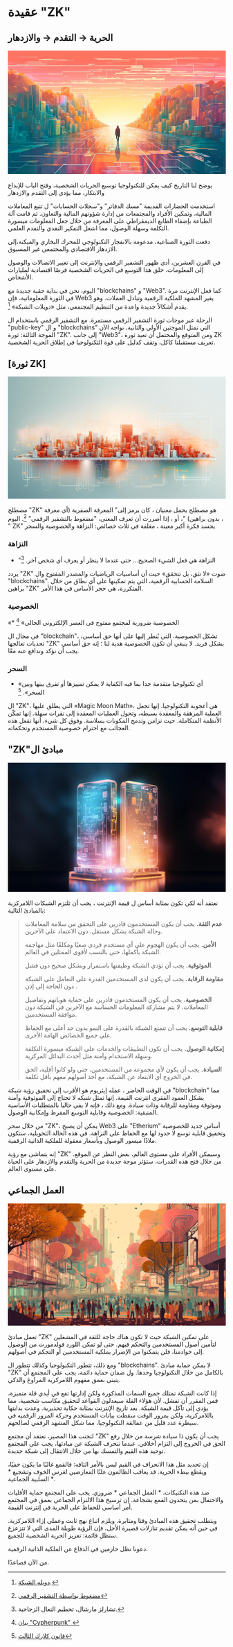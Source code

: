 #  عقيدة "ZK"

## الحرية → التقدم → والازدهار

![Freedom → Progress → Prosperity](freedom-progress-prosperity.jpeg)

يوضح لنا التاريخ كيف يمكن للتكنولوجيا توسيع الحريات الشخصية، وفتح الباب للإبداع والابتكار، مما يؤدي إلى التقدم والازدهار

استخدمت الحضارات القديمة "مسك الدفاتر" و"سجلات الحسابات" ل تتبع المعاملات المالية، وتمكين الأفراد والمجتمعات من إدارة شؤونهم المالية والتعاون.  ثم قامت آلة الطباعة بإضفاء الطابع الديمقراطي على المعرفة من خلال جعل المعلومات ميسورة التكلفة وسهلة الوصول، مما اشغل التفكير النقدي والتقدم العلمي.

دفعت الثورة الصناعية، مدعومة بالانفجار التكنولوجي للمحرك البخاري والميكنة،إلى الازدهار الاقتصادي 
والمجتمعي غير المسبوق.

في القرن العشرين، أدى ظهور التشفير الرقمي والإنترنت إلى تغيير الاتصالات والوصول إلى المعلومات. خلق هذا التوسع في الحريات الشخصية فرصًا اقتصادية لمليارات الأشخاص.

اليوم، نحن في بداية حقبة جديدة مع "blockchains" و "Web3". كما فعل الإنترنت مرة في الثورة المعلوماتية، فإن Web3 يغير المشهد للملكية الرقمية وتبادل العملات. وهو يقدم أشكالاً جديدة واعدة من التنظيم المجتمعي، مثل «دويلات الشبكة»
 [^1].

الرحلة عبر موجات ثورة التشفير الرقمي مستمرة. مع التشفير الرقمي باستخدام ال "public-key" و ال "blockchains" التي تمثل الموجتين الأولى والثانية، نواجه الآن الموجة الثالثة: ثورة "ZK". إلى جانب "Web3"، ومن المتوقع والمحتمل أن تعيد ثورة ZK تعريف مستقبلنا كاكل، وتقف كدليل على قوة التكنولوجيا في إطلاق الحرية الشخصية.

## [ثورة ZK]

![ZK Revolution](zk-revolution.jpeg)

مصطلح "ZK" هو مصطلح يحمل معنيان ، كان يرمز إلى" المعرفة الصفرية (أي معرفة بدون براهين) "، أو ، إذا أصررت أن تعرف المعنى، "مضغوط بالتشفير الرقمي"  [^2]. اليوم ، " ZK" يجسد فكرة أكبر معينة ، مغلفة في ثلاث خصائص: النزاهة والخصوصية 
والسحر

### النزاهة 

* "النزاهة هي فعل الشيء الصحيح... حتى عندما لا ينظر أو يعرف أي شخص آخر. [^3]

يردد "ZK" صوت «لا تثق، بل تتحقق» حيث أن أساسيات الرياضيات والمصدر المفتوح وال "blockchains". السلامة الحسابية الرقمية، التي يتم تمكينها على أي نطاق من خلال براهين "ZK" المتكررة، هي حجر الأساس في هذا الأمر.

### الخصوصية

«* الخصوصية ضرورية لمجتمع مفتوح في العصر الإلكتروني الحالي» [^4]

في مجال ال "blockchain"، تشكل الخصوصية، التي يُنظر إليها على أنها حق أساسي، تحديات تعالجها "ZK" بشكل فريد. لا ينبغي أن تكون الخصوصية هدية لنا ؛ إنه حق أساسي يجب أن نؤكد وندافع عنه معًا.

### السحر

* «أي تكنولوجيا متقدمة جدا بما فيه الكفاية لا يمكن تمييزها أو تفرق بينها وبين السحر». [^5]

ال "ZK"، التي يطلق عليها  «Magic Moon Math»، هي أعجوبة التكنولوجيا. إنها تجعل العملية المرهقة والمعقدة بسيطه، وتحول العمليات المعقدة إلى نقرات سهلة. إنها تمكّن الأنظمة المتكاملة، حيث تزامن وتدمج المكونات بسلاسة. وفوق كل شيء، أنها تفعل هذه العجائب مع احترام خصوصية المستخدم وتحكماته.

## "ZK"مبادئ ال 


![ZK Principles](zk-principles.jpeg)

نعتقد أنه لكي تكون بمثابة أساس ل قيمة الإنترنت ، يجب أن تلتزم الشبكات اللامركزية بالمبادئ التالية:

> **عدم الثقة.** يجب أن يكون المستخدمون قادرين على التحقق من سلامة المعاملات وحالة الشبكة بشكل مستقل، دون الاعتماد على الآخرين.
> 
> **الأمن.** يجب أن يكون الهجوم على أي مستخدم فردي صعبًا ومكلفًا مثل مهاجمة الشبكة بأكملها، حتى بالنسب لأقوى الممثلين في العالم.
> 
> **الموثوقية.** يجب أن تؤدي الشبكة وظيفتها باستمرار وبشكل صحيح دون فشل.
> 
> **مقاومة الرقابة.** يجب أن يكون لدى المستخدمين القدرة على التعامل على الشبكة دون الحاجة إلى إذن .
> 
> **الخصوصية.** يجب أن يكون المستخدمون قادرين على حماية هوياتهم وتفاصيل المعاملات. لا يتم مشاركة المعلومات الحساسة مع الآخرين في الشبكة دون موافقة المستخدمين.
> 
> **قابلية التوسع.** يجب أن تتمتع الشبكة بالقدرة على النمو بدون حد أعلى مع الحفاظ على جميع الخصائص الهامة الأخرى.
> 
> **إمكانية الوصول.** يجب أن تكون التطبيقات والخدمات على الشبكة ميسورة التكلفة وسهلة الاستخدام وآمنة مثل    أحدث البدائل المركزية.
> 
> **السيادة.** يجب أن يكون لأي مجموعة من المستخدمين، حتى ولو كانوا أقلية، الحق في الخروج أي الابتعاد عن  الشبكة، مع أخذ أصولهم معهم بأقل تكلفة.

في الوقت الحاضر ، عمله إيثريوم هو الأقرب إلى تحقيق رؤية شبكة "blockchain" مما يشكل العمود الفقري انترنت القيمة. إنها تمثل شبكه لا تحتاج إلى الموثوقية وآمنة وموثوقة ومقاومة للرقابة وذات سيادة. ومع ذلك ، فإنه لا يفي حاليا بالمتطلبات الأساسية المتبقية: الخصوصية وقابلية التوسع المفرط وإمكانية الوصول.


من خلال سحر "ZK"، يمكن أن يصبح Web3 على "Etherium" أساس جديد للخصوصية وتحقيق قابلية توسع لا حدود لها مع الحفاظ على النزاهة. في هذه الحالة التحويلية، ستكون ملاذًا ميسور الوصول وبأسعار معقولة للملكية الذاتية الرقمية.

إنه يتماشى مع رؤية "ZK" وسيمكن الأفراد على مستوى العالم، بغض النظر عن الموقع. من خلال فتح هذه القدرات، ستؤثر موجة جديدة من الحرية والتقدم والازدهار على الحياة على مستوى العالم.


##  العمل الجماعي

![The Collective Action](the-collective-action.jpeg)

تعمل مبادئ "ZK" على تمكين الشبكة حيث لا تكون هناك حاجة للثقة في المشغلين لتأمين أصول المستخدمين والتحكم فيهم. حتى لو تمكن اللورد فولدمورت من الوصول إلى خوادمنا، فلن يتمكنوا من الإضرار بملكية المستخدمين أو التحكم في أصولهم.


ومع ذلك، تتطور التكنولوجيا وكذلك تتطور ال "blockchains". لا يمكن حماية مبادئ "ZK" بالكامل من خلال التكنولوجيا وحدها. ول ضمان حماية دائمة، يجب على المجتمع أن يتبنى بعمق مفهوم اللامركزية المراوغ والذكي.

إذا كانت الشبكة تمتلك جميع السمات المذكورة ولكن إدارتها تقع في أيدي قلة متميزة، فمن المقرر أن تفشل. لأن هؤلاء القلة سيعدلون القواعد لتحقيق مكاسب شخصية، مما يؤدي إلى تآكل قيمة الشبكة. يعد تاريخ الإنترنت بمثابة حكاية تحذيرية. وعدت بدايتها باللامركزية، ولكن بمرور الوقت سقطت بيانات المستخدم وحركة المرور الرقميه في سيطرة عدد قليل من عمالقة التكنولوجيا، مما شكل المشهد الرقمي لصالحهم.

لتجنب هذا المصير، نعتقد أن مجتمع "ZK" يجب أن يكون ذا سيادة شرسة من خلال رفع الحق في الخروج إلى التزام أخلاقي. عندما تنحرف الشبكة عن مبادئها، يجب على المجتمع توحيد هذه القيم والتمسك بها من خلال الانتقال إلى شبكة جديدة.


إن تحديد مثل هذا الانحراف في القيم ليس بالأمر التافه: فالقمع غالبًا ما يكون خفيًا، ويقطع ببطء الحرية. قد يعاقب الظالمون علنًا المعارضين لغرس الخوف وتشجيع * السلبية الجماعية *.

ضد هذه التكتيكات، * العمل الجماعي * ضروري. يجب على المجتمع حماية الأقليات والاحتفال بمن يتحدون القمع بشجاعة. إن ترسيخ هذا الالتزام الجماعي بعمق في المجتمع أمر أساسي للحفاظ على الحرية في إنترنت القيمة.

ويتطلب تحقيق هذه المبادئ وقتا ومثابرة. ويلزم اتباع نهج ثابت وعملي إزاء اللامركزية. في حين أنه يمكن تقديم تنازلات قصيرة الأجل، فإن الرؤية طويلة المدى التي لا تتزعزع ستظل قائمة: تعزيز الحرية الشخصية للجميع.

دعونا نظل حازمين في الدفاع عن الملكية الذاتية الرقمية.

من الآن فصاعدًا.


[^1]: [دويله الشبكة](https://thenetworkstate.com/the-network-state-in-one-sentence).
[^2]: [مضغوط بواسطة التشفير الرقمي](https://twitter.com/vitalikbuterin/status/1309298689156866048)
[^3]: تشارلز مارشال، تحطيم النعال الزجاجية.
[^4]: [بيان "Cypherpunk" ](https://nakamotoinstitute.org/static/docs/cypherpunk-manifesto.txt)
[^5]: [قانون كلارك الثالث](https://en.wikipedia.org/wiki/Clarke%27s_three_laws)
